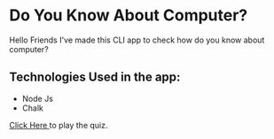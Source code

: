 # Do You Know About Computer?
Hello Friends I've made this CLI app to check how do you know about computer?

## Technologies Used in the app:
<ul>
<li>Node Js</li>
<li>Chalk</li>
</ul>

<a href="https://replit.com/@YashPurkar1/marktwo-practice?embed=1&output=1" target="_blank">Click Here </a>to play the quiz.
